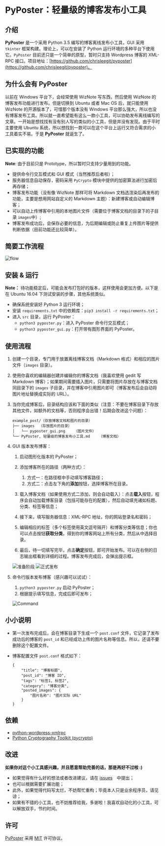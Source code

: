 # PyPoster：轻量级的博客发布小工具
## 介绍
**PyPoster** 是一个采用 Python 3.5 编写的博客离线发布小工具，GUI 采用 `tkinter` 框架构建。理论上，可以在安装了 Python 运行环境的多种平台下使用它。`PyPoster` 目前还只是一个简单的原型，暂时只支持 Wordpress 博客的 XML-RPC 接口。项目地址：[https://github.com/chrisleegit/pyposter](https://github.com/chrisleegit/pyposter)。

## 为什么会有 PyPoster
以前在 Windows 平台下，会经常使用 WizNote 写东西，然后使用 WizNote 的博客发布功能进行发布。但是切换到 Ubuntu 或者 Mac OS 后，就只能使用 WizNote 的开源版本了，可惜那个版本没有 Windows 平台那么强大，所以也没有博客发布工具。所以就一直希望能有这么一款小工具，可以协助发布离线编写的文章。一开始是想找找有没有别人写的类似的小工具，但是并没有发现。由于平时主要使用 Ubuntu 系统，所以想找到一款可以在这个平台上运行又符合需求的小工具着实不易。于是 **PyPoster** 就诞生了。

## 已实现的功能
**Note**: 由于目前只是 Prototype，所以暂时只支持少量用到的功能。

- 提供命令行交互模式和 GUI 模式（当然推荐后者啦）；
- 服务器信息自动保存，密码采用 `PyCrypto` 模块中提供的加密算法进行加密后再存储；
- 博客发布功能（没有像 WizNote 那样可将 Markdown 文档选渲染后再发布的功能，主要是想用网站自定义的 Markdown 主题）：新建博客或自动编辑博客；
- 可以自动上传博客中引用的本地图片文件（需要位于博客文档的目录下的子目录 `images`中）;
- 博客发布成功后，会保存必要的信息，为后期编辑或防止重复上传图片等提供判断依据（目前功能还比较简单）。

## 简要工作流程

![flow](tests/screenshots/flow.png)


## 安装 & 运行
**Note：** 待功能稳定后，可能会发布打包好的版本，这样使用会更加方便。以下是在 Ubuntu 16.04 下测试安装的步骤，其他系统类似。

- 确保系统安装好 Python 3 运行环境；
- 安装 `requirements.txt` 中的依赖库：`pip3 install -r requirements.txt`；
- 进入 `src` 目录，运行 PyPoster：
    - `python3 pyposter.py`：进入 PyPoster 命令行交互模式；
    - `python3 pyposter_gui.py`：打开带有图形界面的 PyPoster。


## 使用流程
1. 创建一个目录，专门用于放置离线博客文档（Markdown 格式）和相应的图片文件（`images` 目录）。
1. 使用你喜欢的编辑器创建并编辑你的博客文档（我喜欢使用 gedit 写 Markdown 博客）；如果期间需要插入图片，只需要将图片存放在与博客文档同目录下的 `images` 子目录，并在博客中引用图片即可（博客发布后会自动将图片地址替换成实际的 URL）。
1. 当你完成博客后，目录结构应该和下面的类似（注意：不要在博客目录下存放其他文件，如额外的文档等，否则程序会出错！后期会改进这个问题）：

    ```
    example_post/（存放博客文档和图片的目录）
    ├── images  （存放图片的目录）
    │   └── pyposter_gui.png    （图片文件）
    └── PyPoster, 轻量级的博客发布小工具.md    （博客文档）
    ```

1. GUI 版本发布博客：
    1. 启动图形化版本的 PyPoster； 
    1. 添加博客所在的路径（两种方式）：
        1. 方式一：在路径框中手动填写博客路径；
        1. 方式二：点击左下角的**添加**按钮，选择博客所在目录。
        
    1. 载入博客文档（如果使用方式二添加，则会自动载入）：点击**载入**按钮，程序会自动加载博客目录（包括可能存在的配置），然后自动填充诸如标题、分类、标签等信息；
    1. 接下来，填写服务器信息：XML-RPC 地址，你的网站登录名和密码；
    1. 编辑相应的标签（多个标签使用英文逗号隔开）和博客分类等信息；你也可以点击按钮**获取分类**，得到你的博客网站上所有分类，然后从中选择目录。
    1. 最后，待一切填写完毕，点击**确定**按钮，即可开始发布。可以在右侧的日志输出框看到详细的过程。博客发布完成后，会弹出提示框。

    ![准备阶段](tests/screenshots/pyposter_gui_prepare.png)
    ![正式发布](tests/screenshots/pyposter_gui_post.png)

1. 命令行版本发布博客（感兴趣可以试试）：
    1. `python3 pyposter.py` 启动 PyPoster；
    1. 根据提示填写信息，完成后即可发布；
    
    ![Command](tests/screenshots/command_mode.png)

## 小小说明
- 第一次发布完成后，会在博客目录下生成一个 `post.conf` 文件，它记录了发布成功后的博客的 `post_id` 和已经成功上传的图片名称等信息。所以，还请不要删除这个配置文件。
- 博客配置文件 `post.conf` 格式如下：

    ```
    {
        "title": "博客标题",
        "post_id": "博客 ID",
        "tags": "标签1, 标签2",
        "category": "博客分类",
        "posted_images": {
            "图片名称": "图片实际 URL"
        }
    }
    ```

## 依赖
- [python-wordpress-xmlrpc](https://github.com/maxcutler/python-wordpress-xmlrpc)
- [Python Cryptography Toolkit (pycrypto)](https://github.com/dlitz/pycrypto)

## 改进
**如果你对这个小工具感兴趣，并且愿意帮助完善的话，那是再好不过啦 :)**

- 如果觉得有什么好的想法或者改进建议，请在 [issues](https://github.com/ChrisLeeGit/pyposter/issues)　中提出；
- 也可以根据需要扩展功能；
- 此外，如果觉得代码写太烂，不妨帮忙重构；毕竟本人只是业余程序员，请见谅；
- 如果有不错的小工具，也不妨推荐给我，多谢啦！我喜欢自动化的小工具，可以解放双手，节约时间。

## 许可
[PyPoster](https://github.com/ChrisLeeGit/pyposter) 采用 [MIT](LICENSE.md) 许可协议。 
